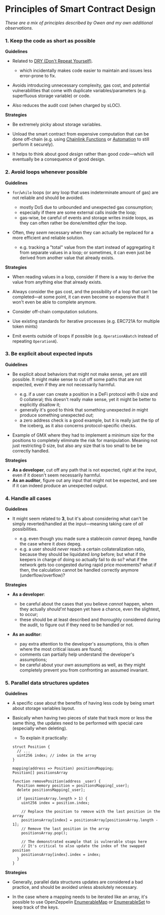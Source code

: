 # Principles of Smart Contract Design

_These are a mix of principles described by Owen and my own additional observations._

### 1. Keep the code as short as possible

**Guidelines**

- Related to [DRY (Don't Repeat Yourself)](https://www.plutora.com/blog/understanding-the-dry-dont-repeat-yourself-principle).

  - which incidentally makes code easier to maintain and issues less error-prone to fix.

- Avoids introducing unnecessary complexity, gas cost, and potential vulnerabilities that come with duplicate variables/parameters (e.g. superfluous storage variable) or code.

- Also reduces the audit cost (when charged by sLOC).

**Strategies**

- Be extremely picky about storage variables.

- Unload the smart contract from expensive computation that can be done off-chain (e.g. using [Chainlink Functions](https://chain.link/functions) or [Automation](https://chain.link/automation) to still perform it securely).

- It helps to think about good _design_ rather than good _code_—which will eventually be a consequence of good design.

### 2. Avoid loops whenever possible

**Guidelines**

- `for`/`while` loops (or any loop that uses indeterminate amount of gas) are not reliable and should be avoided.

  - mostly DoS due to unbounded and unexpected gas consumption;
  - especially if there are some external calls inside the loop;
  - gas-wise, be careful of events and storage writes inside loops, as they can often rather be done/emitted _after_ the loop.

- Often, they _seem_ necessary when they can actually be replaced for a more efficient and reliable solution.

  - e.g. tracking a "total" value from the start instead of aggregating it from separate values in a loop; or sometimes, it can even just be derived from another value that already exists.

**Strategies**

- When reading values in a loop, consider if there is a way to derive the value from anything else that already exists.

- Always consider the gas cost, and the possibility of a loop that can't be completed—at some point, it can even become so expensive that it won't even be able to complete anymore.

- Consider off-chain computation solutions.

- Use existing standards for iterative processes (e.g. ERC721A for multiple token mints)

- Emit events outside of loops if possible (e.g. `OperationABatch` instead of repeating `OperationA`).

### 3. Be explicit about expected inputs

**Guidelines**

- Be explicit about behaviors that might not make sense, yet are still possible. It might make sense to cut off some paths that are not expected, even if they are not necessarily harmful.

  - e.g. if a user can create a position in a DeFi protocol with 0 size and 0 collateral; this doesn't really make sense, yet it might be better to explicitly disallow it;
  - generally it's good to think that something unexpected _in_ might produce something unexpected _out_;
  - a zero address check is a good example, but it is really just the tip of the iceberg, as it also concerns protocol-specific checks.

- Example of GMX where they had to implement a minimum size for the positions to completely eliminate the risk for manipulation. Meaning not just restricting 0 size, but also any size that is too small to be be correctly handled.

**Strategies**

- **As a developer**, cut off any path that is not expected, right at the input, even if it doesn't seem necessarily harmful.
- **As an auditor**, figure out any input that might not be expected, and see if it can indeed produce an unexpected output.

### 4. Handle all cases

**Guidelines**

- It might seem related to **3**, but it's about considering what can't be simply reverted/handled at the input—meaning taking care of _all_ possibilities.

  - e.g. even though you made sure a stablecoin _cannot_ depeg, handle the case where it _does_ depeg.
  - e.g. a user should _never_ reach a certain collateralization ratio, because they should be liquidated _long_ before; but what if the keepers in charge of doing so actually fail to do so? what if the network gets too congested during rapid price movements? what if then, the calculation cannot be handled correctly anymore (underflow/overflow)?

**Strategies**

- **As a developer**:

  - be careful about the cases that you believe _cannot_ happen, when they actually _should'nt_ happen yet have a chance, even the slightest, to occur;
  - these should be at least described and thoroughly considered during the audit, to figure out if they need to be handled or not.

- **As an auditor**:
  - pay extra attention to the developer's assumptions, this is often where the most critical issues are found;
  - comments can partially help understand the developer's assumptions;
  - be careful about your _own_ assumptions as well, as they might completely prevent you from confronting an assumed invariant.

### 5. Parallel data structures updates

**Guidelines**

- A specific case about the benefits of having less code by being smart about storage variables layout.

- Basically when having two pieces of state that track more or less the same thing, the updates need to be performed with special care (especially when deleting).

  - To explain it practically:

  ```solidity
  struct Position {
    // ...
    uint256 index; // index in the array
  }

  mapping(address => Position) positionsMapping;
  Position[] positionsArray

  function removePosition(address _user) {
    Position memory position = positionsMapping[_user];
    delete positionsMapping[_user];

    if (positionsArray.length > 1) {
      uint256 index = position.index;

      // Replace the position to remove with the last position in the array
      positionsArray[index] = positionsArray[positionsArray.length - 1];
      // Remove the last position in the array
      positionsArray.pop();

      // The demonstrated example that is vulnerable stops here
      // It's critical to also update the index of the swapped position
      positionsArray[index].index = index;
    }
  }
  ```

**Strategies**

- Generally, parallel data structures updates are considered a bad practice, and should be avoided unless absolutely necessary.

- In the case where a mapping needs to be iterated like an array, it's possible to use OpenZeppelin [EnumerableMap](https://docs.openzeppelin.com/contracts/4.x/api/utils#EnumerableMap) or [EnumerableSet](https://docs.openzeppelin.com/contracts/4.x/api/utils#EnumerableSet) to keep track of the keys.
